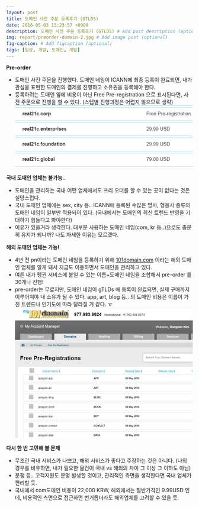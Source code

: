 ```yaml
---
layout: post
title: 도메인 사전 주문 등록후기 (GTLDS)
date: 2016-05-03 13:23:57 +0900
description: 도메인 사전 주문 등록후기 (GTLDS) # Add post description (optional)
img: report/preorder-domain-2.jpg # Add image post (optional)
fig-caption: # Add figcaption (optional)
tags: [일상, 개발, 도메인, 개발]
---
```


**Pre-order**

-   도매인 사전 주문을 진행했다. 도매인 네임이 ICANN에 최종 등록이 완료되면, 내가 관심을 표현한 도매인의 결제를 진행하고 소유권을 등록해야 한다.
-   등록하려는 도매인 옆에 비용이 아닌 Free Pre-registration 으로 표시된다면, 사전 주문으로 진행을 할 수 있다. (스텝별 진행과정은 어렵지 않으므로 생략)  
    ![preorder-domain-1.jpg](/img/in-post/preorder-domain-1.jpg)

**국내 도매인 업체는 불가능..**

-   도매인을 관리하는 국내 어떤 업체에서도 프리 오더를 할 수 있는 곳이 없다는 것은 실망스럽다.
-   국내 도매인 업체에는 sex, city 등.. ICANN에 등록된 수많은 명사, 형용사 종류의 도매인 네임이 일부만 적용되어 있다. (국내에서는 도매인의 최신 트렌드 반영을 기대하기 힘들다고 봐야한다)
-   이유가 있을거라 생각한다. 대부분 사용하는 도매인 네임(com, kr 등..)으로도 충분히 유지가 되니까? 나도 자세한 이유는 모르겠다.

**해외 도매인 업체는 가능!**

-   4년 전 pn이라는 도매인 네임을 등록하기 위해  [101domain.com](http://101domain.com/)  이라는 해외 도매인 업체를 알게 돼서 지금도 이용하면서 도매인을 관리하고 있다.
-   여튼 내가 펭귄 서비스에 붙일 수 있는 이름+도매인 네임을 조합해서 pre-order 를 30개나 진행!
-   pre-order는 무료지만, 도매인 네임이 gTLDs 에 등록이 완료되면, 실제 구매까지 이루어져야 내 소유가 될 수 있다. app, art, blog 등.. 의 도매인 비용은 이름이 가진 트렌드나 인기도에 따라 달라질 거 같다. ㅠ  
    ![preorder-domain-2.jpg](/img/in-post/preorder-domain-2.jpg)

**다시 한 번 고민해 볼 문제**

-   무조건 국내 서비스가 나쁘고, 해외 서비스가 좋다고 주장하는 것은 아니다. (나의 경우를 비유하면, 내가 필요한 물건이 국내 vs 해외의 차이 그 이상 그 이하도 아님)
-   분쟁 등.. 고객지원도 분명 발생할 것이고, 관리적인 측면을 생각한다면 국내 업체가 편리할 듯.
-   국내에서 com도매인 비용이 22,000 KRW, 해외에서는 절반가격인 9.99USD 인데, 비용적인 측면으로 접근하면 번거롭더라도 해외업체를 고려할 수 있을 듯.